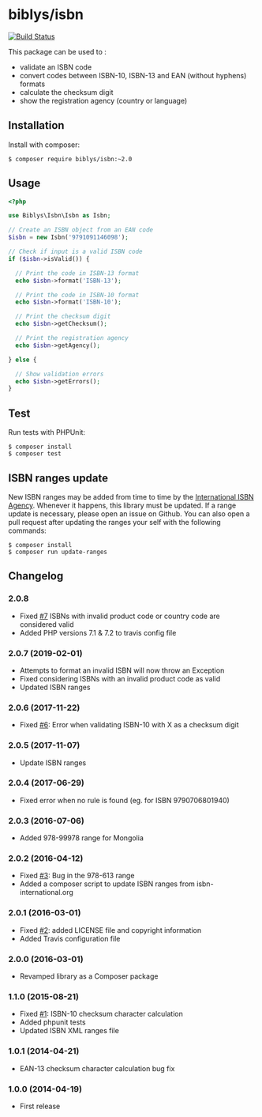 # biblys/isbn

[![Build Status](https://travis-ci.org/biblys/isbn.svg?branch=master)](https://travis-ci.org/biblys/isbn)

This package can be used to :

- validate an ISBN code
- convert codes between ISBN-10, ISBN-13 and EAN (without hyphens) formats
- calculate the checksum digit
- show the registration agency (country or language)

## Installation

Install with composer:

    $ composer require biblys/isbn:~2.0

## Usage

```php
<?php

use Biblys\Isbn\Isbn as Isbn;

// Create an ISBN object from an EAN code
$isbn = new Isbn('9791091146098');

// Check if input is a valid ISBN code
if ($isbn->isValid()) {

  // Print the code in ISBN-13 format
  echo $isbn->format('ISBN-13');

  // Print the code in ISBN-10 format
  echo $isbn->format('ISBN-10');

  // Print the checksum digit
  echo $isbn->getChecksum();

  // Print the registration agency
  echo $isbn->getAgency();

} else {

  // Show validation errors
  echo $isbn->getErrors();
}
```

## Test

Run tests with PHPUnit:

    $ composer install
    $ composer test

## ISBN ranges update

New ISBN ranges may be added from time to time by the
[International ISBN Agency](https://www.isbn-international.org/). Whenever it
happens, this library must be updated. If a range update is necessary, please
open an issue on Github.
You can also open a pull request after updating the ranges your self with the
following commands:

    $ composer install
    $ composer run update-ranges

## Changelog

### 2.0.8

- Fixed [#7](https://github.com/biblys/isbn/issues/7) ISBNs with invalid product
  code or country code are considered valid
- Added PHP versions 7.1 & 7.2 to travis config file

### 2.0.7 (2019-02-01)

- Attempts to format an invalid ISBN will now throw an Exception
- Fixed considering ISBNs with an invalid product code as valid
- Updated ISBN ranges

### 2.0.6 (2017-11-22)

- Fixed [#6](https://github.com/biblys/isbn/issues/6): Error when validating
  ISBN-10 with X as a checksum digit

### 2.0.5 (2017-11-07)

- Update ISBN ranges

### 2.0.4 (2017-06-29)

- Fixed error when no rule is found (eg. for ISBN 9790706801940)

### 2.0.3 (2016-07-06)

- Added 978-99978 range for Mongolia

### 2.0.2 (2016-04-12)

- Fixed [#3](https://github.com/biblys/isbn/issues/3): Bug in the 978-613 range
- Added a composer script to update ISBN ranges from isbn-international.org

### 2.0.1 (2016-03-01)

- Fixed [#2](https://github.com/biblys/isbn/issues/2):
  added LICENSE file and copyright information
- Added Travis configuration file

### 2.0.0 (2016-03-01)

- Revamped library as a Composer package

### 1.1.0 (2015-08-21)

- Fixed [#1](https://github.com/biblys/isbn/issues/1):
  ISBN-10 checksum character calculation
- Added phpunit tests
- Updated ISBN XML ranges file

### 1.0.1 (2014-04-21)

- EAN-13 checksum character calculation bug fix

### 1.0.0 (2014-04-19)

- First release

